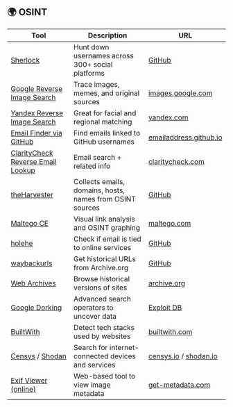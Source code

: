 ## 🌍 OSINT

| Tool | Description | URL |
|------|-------------|-----|
| [Sherlock](https://github.com/sherlock-project/sherlock) | Hunt down usernames across 300+ social platforms | [GitHub](https://github.com/sherlock-project/sherlock) |
| [Google Reverse Image Search](https://images.google.com) | Trace images, memes, and original sources | [images.google.com](https://images.google.com) |
| [Yandex Reverse Image Search](https://yandex.com/images/) | Great for facial and regional matching | [yandex.com](https://yandex.com/images/) |
| [Email Finder via GitHub](https://emailaddress.github.io/) | Find emails linked to GitHub usernames | [emailaddress.github.io](https://emailaddress.github.io/) |
| [ClarityCheck Reverse Email Lookup](https://claritycheck.com/en/reverse-email-lookup) | Email search + related info | [claritycheck.com](https://claritycheck.com/en/reverse-email-lookup) |
| [theHarvester](https://github.com/laramies/theHarvester) | Collects emails, domains, hosts, names from OSINT sources | [GitHub](https://github.com/laramies/theHarvester) |
| [Maltego CE](https://www.maltego.com/) | Visual link analysis and OSINT graphing | [maltego.com](https://www.maltego.com/) |
| [holehe](https://github.com/megadose/holehe) | Check if email is tied to online services | [GitHub](https://github.com/megadose/holehe) |
| [waybackurls](https://github.com/tomnomnom/waybackurls) | Get historical URLs from Archive.org | [GitHub](https://github.com/tomnomnom/waybackurls) |
| [Web Archives](https://archive.org/) | Browse historical versions of sites | [archive.org](https://archive.org/) |
| [Google Dorking](https://www.exploit-db.com/google-hacking-database) | Advanced search operators to uncover data | [Exploit DB](https://www.exploit-db.com/google-hacking-database) |
| [BuiltWith](https://builtwith.com/) | Detect tech stacks used by websites | [builtwith.com](https://builtwith.com/) |
| [Censys](https://censys.io/) / [Shodan](https://www.shodan.io/) | Search for internet-connected devices and services | [censys.io](https://censys.io/) / [shodan.io](https://www.shodan.io/) |
| [Exif Viewer (online)](https://www.get-metadata.com/) | Web-based tool to view image metadata | [get-metadata.com](https://www.get-metadata.com/) |
